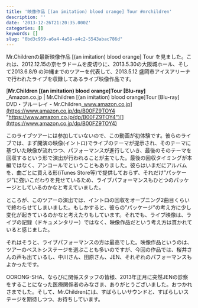 ```yaml
---
title: '映像作品 [(an imitation) blood orange] Tour #mrchildren'
description: ''
date: '2013-12-26T21:20:35.000Z'
categories: []
keywords: []
slug: "0bd3c959-a6a4-4a59-a4c2-5543abac786d"
---
```

Mr.Childrenの最新映像作品 \[(an imitation) blood orange\] Tour を見ました。これは、2012.12.15の京セラドームを皮切りに、2013.5.30の大阪城ホール、そして2013.6.8/9 の沖縄までのツアーを代表して、2013.5.12 盛岡市アイスアリーナで行われたライブを収録してあるライブ映像作品です。

[**Mr.Children \[(an imitation) blood orange\]Tour \[Blu-ray\]**  
_Amazon.co.jp | Mr.Children \[(an imitation) blood orange\]Tour \[Blu-ray\] DVD・ブルーレイ - Mr.Children_www.amazon.co.jp](https://www.amazon.co.jp/dp/B00FZ9TOY4 "https://www.amazon.co.jp/dp/B00FZ9TOY4")[](https://www.amazon.co.jp/dp/B00FZ9TOY4)

このライブツアーには参加していないので、この動画が初体験です。彼らのライブでは、まず開演の映像(イントロ)でライブのテーマが提示され、そのテーマに基づいた映像が流れつつ、パフォーマンスが進行していき、最後のそのテーマを回収するという形で演出が行われることが主でした。最後の回収タイミングが本編ではなく、アンコールでということもありました。彼らはいまだにアルバムを、曲ごとに買える形(iTunes Store等)で提供しておらず、それだけ”パッケージ”に強いこだわりを見せているため、ライブパフォーマンスもひとつのパッケージとしているのかなと考えていました。

ところが、このツアーの演出では、イントロの回収をオープニング2曲目くらいで終わらせてしまいました。もしかすると、彼らの”パッケージ”の考え方に少し変化が起きているのかなと考えたりもしています。それでも、ライブ映像は、ライブの記録（ドキュメンタリー）ではなく、映像作品だという考え方は貫かれていると感じました。

それはそうと、ライブパフォーマンスの方は最高でした。映像作品というのは、ツアーのベストシステージを選ぶことも多いのですが、今回の作品では、桜井さんの声も出ているし、中川さん、田原さん、JEN、それぞれのパフォーマンスもよかったです。

OORONG-SHA、ならびに関係スタッフの皆様、2013年正月に突然JENの診察をすることになった医療関係者のみなさま、ありがとうございました。おつかれさまでした。そして、Mr.Childrenには、すばらしいサウンドと、すばらしいステージを期待しつつ、お待ちしています。